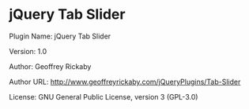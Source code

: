 jQuery Tab Slider
=================
Plugin Name: jQuery Tab Slider

Version: 1.0

Author: Geoffrey Rickaby

Author URL: http://www.geoffreyrickaby.com/jQueryPlugins/Tab-Slider

License: GNU General Public License, version 3 (GPL-3.0)
